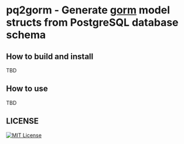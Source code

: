 # pq2gorm - Generate [gorm](https://github.com/jinzhu/gorm) model structs from PostgreSQL database schema

## How to build and install

TBD

## How to use

TBD

## LICENSE

[![MIT License](http://img.shields.io/badge/license-MIT-blue.svg?style=flat)](LICENSE)
